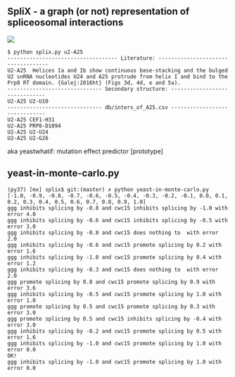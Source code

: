 SpliX - a graph (or not) representation of spliceosomal interactions
------------------------------------------------------------------------------- 

![](docs/Network.png)

	$ python splix.py u2-A25
	----------------------------------- Literature: -----------------------------------
	U2-A25  Helices Ia and Ib show continuous base-stacking and the bulged U2 snRNA nucleotides U24 and A25 protrude from helix I and bind to the Prp8 RT domain. {Galej:2016ht} (Figs 3d, 4d, e and 5a).
	------------------------------ Secondary structure: ------------------------------
	U2-A25 U2-U10
	------------------------------ db/inters_of_A25.csv ------------------------------
	U2-A25 CEF1-H31
	U2-A25 PRP8-D1094
	U2-A25 U2-U24
	U2-A25 U2-G26

aka yeastwhatif: mutation effect predictor [prototype]

yeast-in-monte-carlo.py
-----------------------------------------------------------

    (py37) [mx] splix$ git:(master) ✗ python yeast-in-monte-carlo.py
    [-1.0, -0.9, -0.8, -0.7, -0.6, -0.5, -0.4, -0.3, -0.2, -0.1, 0.0, 0.1, 0.2, 0.3, 0.4, 0.5, 0.6, 0.7, 0.8, 0.9, 1.0]
    ggg inhibits splicing by -0.8 and cwc15 inhibits splicing by -1.0 with error 4.0
    ggg inhibits splicing by -0.6 and cwc15 inhibits splicing by -0.5 with error 3.0
    ggg inhibits splicing by -0.8 and cwc15 does nothing to  with error 2.0
    ggg inhibits splicing by -0.6 and cwc15 promote splicing by 0.2 with error 1.6
    ggg inhibits splicing by -1.0 and cwc15 promote splicing by 0.4 with error 1.2
    ggg inhibits splicing by -0.3 and cwc15 does nothing to  with error 2.0
    ggg promote splicing by 0.8 and cwc15 promote splicing by 0.9 with error 3.6
    ggg inhibits splicing by -0.5 and cwc15 promote splicing by 1.0 with error 1.0
    ggg promote splicing by 0.5 and cwc15 promote splicing by 0.3 with error 3.0
    ggg promote splicing by 0.5 and cwc15 inhibits splicing by -0.4 with error 3.0
    ggg inhibits splicing by -0.2 and cwc15 promote splicing by 0.5 with error 1.6
    ggg inhibits splicing by -1.0 and cwc15 promote splicing by 1.0 with error 0.0
    OK!
    ggg inhibits splicing by -1.0 and cwc15 promote splicing by 1.0 with error 0.0
